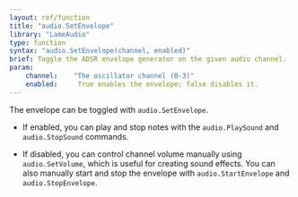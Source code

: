```yaml
---
layout: ref/function
title: "audio.SetEnvelope"
library: "LameAudio"
type: function
syntax: "audio.SetEnvelope(channel, enabled)"
brief: Toggle the ADSR envelope generator on the given audio channel.
param:
    channel:    "The oscillator channel (0-3)"
    enabled:     True enables the envelope; false disables it.
---
```


The envelope can be toggled with `audio.SetEnvelope`.

- If enabled, you can play and stop notes with the `audio.PlaySound` and `audio.StopSound` commands.

- If disabled, you can control channel volume manually using `audio.SetVolume`, which is useful for creating sound effects. You can also manually start and stop the envelope with `audio.StartEnvelope` and `audio.StopEnvelope`.
